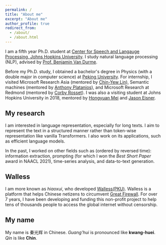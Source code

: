 ```yaml
---
permalink: /
title: "About me"
excerpt: "About me"
author_profile: true
redirect_from: 
  - /about/
  - /about.html
---
```


I am a fifth year Ph.D. student at [Center for Speech and Langauge Processing, Johns Hopkins University](https://www.clsp.jhu.edu/).
I study natural language processing (NLP), advised by [Prof. Benjamin Van Durme](https://www.cs.jhu.edu/~vandurme/). 

Before my Ph.D. study, I obtained a bachelor's degree in Physics (with a double major in computer science) at [Peking University](https://english.pku.edu.cn/).
For internship, I visited Microsoft Research Asia (mentored by [Chin-Yew Lin](https://www.microsoft.com/en-us/research/people/cyl/)), Semantic machines (mentored by [Anthony Platanios](https://platanios.org/)), and Microsoft Research at Redmond (mentored by [Corby Rosset](https://http://corbyrosset.com/)).
I was also a visiting student at Johns Hopkins University in 2018, mentored by [Hongyuan Mei](https://hongyuanmei.com/) and [Jason Eisner](https://www.cs.jhu.edu/~jason/).

## My research

I am interested in language representation, especially for long texts.
I aim to represent the text in a structured manner rather than token-wise representation like vanilla Transformers.
I also work on its applications, such as efficient language models.

In the past, I worked on other fields such as (ordered by reversed time):
information extraction, prompting (for which I won the *Best Short Paper* award in NAACL 2021), time-series analysis, and data-to-text generation.

## Walless

I am more known as *hiaoxui*, who developed [Walless(PKU)](https://wallesspku.com/blog/about/).
Walless is a platform that helps Chinese netizens to circumvent [Great Firewall](https://en.wikipedia.org/wiki/Great_Firewall).
For over 7 years, I have been developing and funding this non-profit project to help
tens of thousands people to access the global internet without censorship.

## My name

My name is 秦光辉 in Chinese.
*Guang'hui* is pronounced like **kwang-huei**.
*Qin* is like **Chin**.

